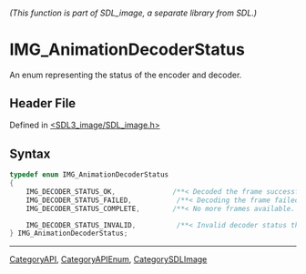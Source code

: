 ###### (This function is part of SDL_image, a separate library from SDL.)
# IMG_AnimationDecoderStatus

An enum representing the status of the encoder and decoder.

## Header File

Defined in [<SDL3_image/SDL_image.h>](https://github.com/libsdl-org/SDL_image/blob/main/include/SDL3_image/SDL_image.h)

## Syntax

```c
typedef enum IMG_AnimationDecoderStatus
{
	IMG_DECODER_STATUS_OK, 	            /**< Decoded the frame successfully. */
	IMG_DECODER_STATUS_FAILED,           /**< Decoding the frame failed. Call SDL_GetError for more information. */
	IMG_DECODER_STATUS_COMPLETE, 	    /**< No more frames available. */

    IMG_DECODER_STATUS_INVALID,          /**< Invalid decoder status that does not represent any valid status. */
} IMG_AnimationDecoderStatus;
```

----
[CategoryAPI](CategoryAPI), [CategoryAPIEnum](CategoryAPIEnum), [CategorySDLImage](CategorySDLImage)

